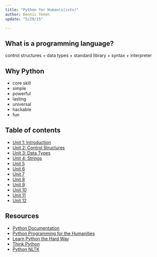 ```yaml
---
title: "Python for Human(s|ists)"
author: Dennis Tenen
update: "5/29/15"

---
```


## What is a programming language?

control structures + data types + standard library + syntax + interpreter

## Why Python

- core skill
- simple
- powerful
- lasting
- universal
- hackable
- fun

## Table of contents

- [Unit 1: Introduction](https://github.com/dh-notes/dhnotes/blob/master/tutorials/python/python-1.md)
- [Unit 2: Control Structures](https://github.com/dh-notes/dhnotes/blob/master/tutorials/python/python-2.md)
- [Unit 3: Data Types](https://github.com/dh-notes/dhnotes/blob/master/tutorials/python/python-3.md)
- [Unit 4: Strings ](https://github.com/dh-notes/dhnotes/blob/master/tutorials/python/python-4.md)
- [Unit 5]()
- [Unit 6]()
- [Unit 7]()
- [Unit 8]()
- [Unit 9]()
- [Unit 10]()
- [Unit 11]()
- [Unit 12]()

## Resources

- [Python Documentation](https://www.python.org/doc/)
- [Python Programming for the Humanities](http://fbkarsdorp.github.io/python-course/)
- [Learn Python the Hard Way](http://learnpythonthehardway.org/book/index.html)
- [Think Python](http://www.greenteapress.com/thinkpython/html/index.html)
- [Python NLTK](http://www.nltk.org/)

